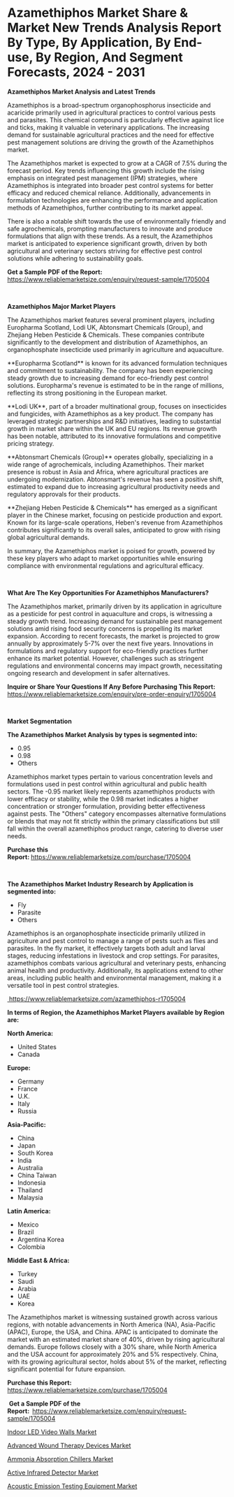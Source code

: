 <p><h1>Azamethiphos Market Share & Market New Trends Analysis Report By Type, By Application, By End-use, By Region, And Segment Forecasts, 2024 - 2031</h1></p><p><strong>Azamethiphos Market Analysis and Latest Trends</strong></p>
<p><p>Azamethiphos is a broad-spectrum organophosphorus insecticide and acaricide primarily used in agricultural practices to control various pests and parasites. This chemical compound is particularly effective against lice and ticks, making it valuable in veterinary applications. The increasing demand for sustainable agricultural practices and the need for effective pest management solutions are driving the growth of the Azamethiphos market.</p><p>The Azamethiphos market is expected to grow at a CAGR of 7.5% during the forecast period. Key trends influencing this growth include the rising emphasis on integrated pest management (IPM) strategies, where Azamethiphos is integrated into broader pest control systems for better efficacy and reduced chemical reliance. Additionally, advancements in formulation technologies are enhancing the performance and application methods of Azamethiphos, further contributing to its market appeal.</p><p>There is also a notable shift towards the use of environmentally friendly and safe agrochemicals, prompting manufacturers to innovate and produce formulations that align with these trends. As a result, the Azamethiphos market is anticipated to experience significant growth, driven by both agricultural and veterinary sectors striving for effective pest control solutions while adhering to sustainability goals.</p></p>
<p><strong>Get a Sample PDF of the Report:&nbsp;</strong> <a href="https://www.reliablemarketsize.com/enquiry/request-sample/1705004?utm_campaign=1778&utm_medium=2&utm_source=Github&utm_content=ia&utm_term=21102024&utm_id=azamethiphos">https://www.reliablemarketsize.com/enquiry/request-sample/1705004</a></p>
<p>&nbsp;</p>
<p><strong>Azamethiphos Major Market Players</strong></p>
<p><p>The Azamethiphos market features several prominent players, including Europharma Scotland, Lodi UK, Abtonsmart Chemicals (Group), and Zhejiang Heben Pesticide & Chemicals. These companies contribute significantly to the development and distribution of Azamethiphos, an organophosphate insecticide used primarily in agriculture and aquaculture.</p><p>**Europharma Scotland** is known for its advanced formulation techniques and commitment to sustainability. The company has been experiencing steady growth due to increasing demand for eco-friendly pest control solutions. Europharma's revenue is estimated to be in the range of millions, reflecting its strong positioning in the European market.</p><p>**Lodi UK**, part of a broader multinational group, focuses on insecticides and fungicides, with Azamethiphos as a key product. The company has leveraged strategic partnerships and R&D initiatives, leading to substantial growth in market share within the UK and EU regions. Its revenue growth has been notable, attributed to its innovative formulations and competitive pricing strategy.</p><p>**Abtonsmart Chemicals (Group)** operates globally, specializing in a wide range of agrochemicals, including Azamethiphos. Their market presence is robust in Asia and Africa, where agricultural practices are undergoing modernization. Abtonsmart's revenue has seen a positive shift, estimated to expand due to increasing agricultural productivity needs and regulatory approvals for their products.</p><p>**Zhejiang Heben Pesticide & Chemicals** has emerged as a significant player in the Chinese market, focusing on pesticide production and export. Known for its large-scale operations, Heben's revenue from Azamethiphos contributes significantly to its overall sales, anticipated to grow with rising global agricultural demands.</p><p>In summary, the Azamethiphos market is poised for growth, powered by these key players who adapt to market opportunities while ensuring compliance with environmental regulations and agricultural efficacy.</p></p>
<p>&nbsp;</p>
<p><strong>What Are The Key Opportunities For Azamethiphos Manufacturers?</strong></p>
<p><p>The Azamethiphos market, primarily driven by its application in agriculture as a pesticide for pest control in aquaculture and crops, is witnessing a steady growth trend. Increasing demand for sustainable pest management solutions amid rising food security concerns is propelling its market expansion. According to recent forecasts, the market is projected to grow annually by approximately 5-7% over the next five years. Innovations in formulations and regulatory support for eco-friendly practices further enhance its market potential. However, challenges such as stringent regulations and environmental concerns may impact growth, necessitating ongoing research and development in safer alternatives.</p></p>
<p><strong>Inquire or Share Your Questions If Any Before Purchasing This Report:</strong> <a href="https://www.reliablemarketsize.com/enquiry/pre-order-enquiry/1705004?utm_campaign=1778&utm_medium=2&utm_source=Github&utm_content=ia&utm_term=21102024&utm_id=azamethiphos">https://www.reliablemarketsize.com/enquiry/pre-order-enquiry/1705004</a></p>
<p>&nbsp;</p>
<p><strong>Market Segmentation</strong></p>
<p><strong>The Azamethiphos Market Analysis by types is segmented into:</strong></p>
<p><ul><li>0.95</li><li>0.98</li><li>Others</li></ul></p>
<p><p>Azamethiphos market types pertain to various concentration levels and formulations used in pest control within agricultural and public health sectors. The -0.95 market likely represents azamethiphos products with lower efficacy or stability, while the 0.98 market indicates a higher concentration or stronger formulation, providing better effectiveness against pests. The "Others" category encompasses alternative formulations or blends that may not fit strictly within the primary classifications but still fall within the overall azamethiphos product range, catering to diverse user needs.</p></p>
<p><strong>Purchase this Report:&nbsp;</strong><a href="https://www.reliablemarketsize.com/purchase/1705004?utm_campaign=1778&utm_medium=2&utm_source=Github&utm_content=ia&utm_term=21102024&utm_id=azamethiphos">https://www.reliablemarketsize.com/purchase/1705004</a></p>
<p>&nbsp;</p>
<p><strong>The Azamethiphos Market Industry Research by Application is segmented into:</strong></p>
<p><ul><li>Fly</li><li>Parasite</li><li>Others</li></ul></p>
<p><p>Azamethiphos is an organophosphate insecticide primarily utilized in agriculture and pest control to manage a range of pests such as flies and parasites. In the fly market, it effectively targets both adult and larval stages, reducing infestations in livestock and crop settings. For parasites, azamethiphos combats various agricultural and veterinary pests, enhancing animal health and productivity. Additionally, its applications extend to other areas, including public health and environmental management, making it a versatile tool in pest control strategies.</p></p>
<p><a href="https://www.reliablemarketsize.com/azamethiphos-r1705004?utm_campaign=1778&utm_medium=2&utm_source=Github&utm_content=ia&utm_term=21102024&utm_id=azamethiphos">&nbsp;https://www.reliablemarketsize.com/azamethiphos-r1705004</a></p>
<p><strong>In terms of Region, the Azamethiphos Market Players available by Region are:</strong></p>
<p>
    <p> <strong> North America: </strong>
        <ul>
            <li>United States</li>
            <li>Canada</li>
        </ul>
        </p> 
    <p> <strong> Europe: </strong>
        <ul>
            <li>Germany</li>
            <li>France</li>
            <li>U.K.</li>
            <li>Italy</li>
            <li>Russia</li>
        </ul>
        </p> 
    <p> <strong> Asia-Pacific: </strong>
        <ul>
            <li>China</li>
            <li>Japan</li>
            <li>South Korea</li>
            <li>India</li>
            <li>Australia</li>
            <li>China Taiwan</li>
            <li>Indonesia</li>
            <li>Thailand</li>
            <li>Malaysia</li>
        </ul>
        </p> 
    <p> <strong> Latin America: </strong>
        <ul>
            <li>Mexico</li>
            <li>Brazil</li>
            <li>Argentina Korea</li>
            <li>Colombia</li>
        </ul>
        </p> 
    <p> <strong> Middle East & Africa: </strong>
        <ul>
            <li>Turkey</li>
            <li>Saudi</li>
            <li>Arabia</li>
            <li>UAE</li>
            <li>Korea</li>
        </ul>
    </p>
    </p>
<p><p>The Azamethiphos market is witnessing sustained growth across various regions, with notable advancements in North America (NA), Asia-Pacific (APAC), Europe, the USA, and China. APAC is anticipated to dominate the market with an estimated market share of 40%, driven by rising agricultural demands. Europe follows closely with a 30% share, while North America and the USA account for approximately 20% and 5% respectively. China, with its growing agricultural sector, holds about 5% of the market, reflecting significant potential for future expansion.</p></p>
<p><strong>Purchase this Report: </strong><a href="https://www.reliablemarketsize.com/purchase/1705004?utm_campaign=1778&utm_medium=2&utm_source=Github&utm_content=ia&utm_term=21102024&utm_id=azamethiphos">https://www.reliablemarketsize.com/purchase/1705004</a></p>
<p>&nbsp;<strong>Get a Sample PDF of the Report:&nbsp;&nbsp;</strong><a href="https://www.reliablemarketsize.com/enquiry/request-sample/1705004?utm_campaign=1778&utm_medium=2&utm_source=Github&utm_content=ia&utm_term=21102024&utm_id=azamethiphos">https://www.reliablemarketsize.com/enquiry/request-sample/1705004</a></p>
<p><strong></strong></p>
<p><p><a href="https://issuu.com/reportprime-2/docs/indoor-led-video-walls-market-size-_3d3cbcb51f8f3d?utm_campaign=1778&utm_medium=2&utm_source=Github&utm_content=ia&utm_term=21102024&utm_id=azamethiphos">Indoor LED Video Walls Market</a></p><p><a href="https://www.linkedin.com/pulse/in-depth-analysis-global-advanced-wound-therapy-devices-r52ne?utm_campaign=1778&utm_medium=2&utm_source=Github&utm_content=ia&utm_term=21102024&utm_id=azamethiphos">Advanced Wound Therapy Devices Market</a></p><p><a href="https://www.linkedin.com/pulse/ammonia-absorption-chillers-market-segmentation-applications-8aqte?utm_campaign=1778&utm_medium=2&utm_source=Github&utm_content=ia&utm_term=21102024&utm_id=azamethiphos">Ammonia Absorption Chillers Market</a></p><p><a href="https://www.linkedin.com/pulse/active-infrared-detector-market-analysis-report-global-insights-ij4fe?utm_campaign=1778&utm_medium=2&utm_source=Github&utm_content=ia&utm_term=21102024&utm_id=azamethiphos">Active Infrared Detector Market</a></p><p><a href="https://www.linkedin.com/pulse/charting-future-comprehensive-analysis-global-acoustic-qnl9e?utm_campaign=1778&utm_medium=2&utm_source=Github&utm_content=ia&utm_term=21102024&utm_id=azamethiphos">Acoustic Emission Testing Equipment Market</a></p></p>